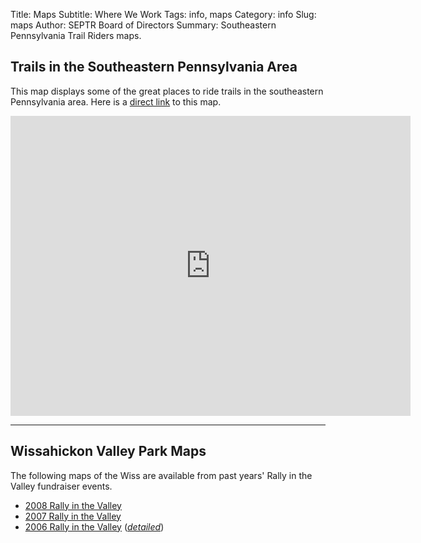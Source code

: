 Title: Maps
Subtitle: Where We Work
Tags: info, maps
Category: info
Slug: maps
Author: SEPTR Board of Directors
Summary: Southeastern Pennsylvania Trail Riders maps.

## Trails in the Southeastern Pennsylvania Area

This map displays some of the great places to ride trails in the southeastern
Pennsylvania area.  Here is a <a
href="https://maps.google.com/maps/ms?msid=207845736728482568151.00044d8411d58e6a88904&amp;msa=0&amp;ie=UTF8&amp;t=m&amp;source=embed&amp;ll=40.174676,-75.948486&amp;spn=2.014638,3.515625&amp;z=8">direct
link</a> to this map.

<iframe width="640" height="480" frameborder="0" scrolling="no" marginheight="0" marginwidth="0" src="https://maps.google.com/maps/ms?msid=207845736728482568151.00044d8411d58e6a88904&amp;msa=0&amp;ie=UTF8&amp;t=m&amp;source=embed&amp;ll=40.174676,-75.948486&amp;spn=2.014638,3.515625&amp;z=8&amp;output=embed"></iframe>

<hr>

## Wissahickon Valley Park Maps

The following maps of the Wiss are available from past years' Rally in the
Valley fundraiser events.

* [2008 Rally in the Valley](|filename|/documents/wissahickon-map-2008-ritv.pdf)
* [2007 Rally in the Valley](|filename|/documents/wissahickon-map-2007-ritv.pdf)
* [2006 Rally in the Valley](|filename|/documents/wissahickon-map-2006-ritv.pdf) (*[detailed](|filename|/documents/wissahickon-map-2006-ritv-detailed.pdf)*)

